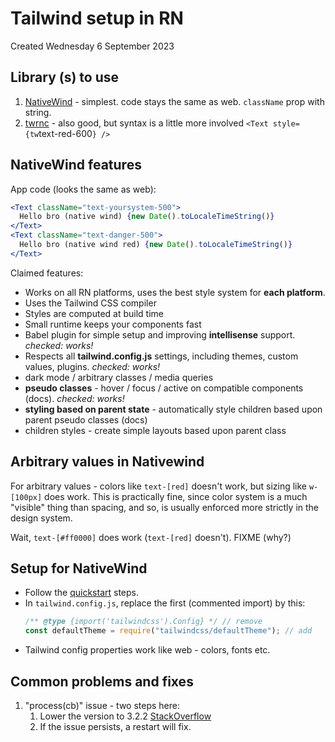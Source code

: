 # Tailwind setup in RN
Created Wednesday 6 September 2023

## Library (s) to use
1. [NativeWind](https://www.nativewind.dev/) - simplest. code stays the same as web. `className` prop with string.
2. [twrnc](https://www.npmjs.com/package/twrnc) - also good, but syntax is a little more involved `<Text style={tw`text-red-600`} />`


## NativeWind features
 App code (looks the same as web):
```jsx
<Text className="text-yoursystem-500">
  Hello bro (native wind) {new Date().toLocaleTimeString()}
</Text>
<Text className="text-danger-500">
  Hello bro (native wind red) {new Date().toLocaleTimeString()}
</Text>
```
Claimed features:
- Works on all RN platforms, uses the best style system for **each platform**.
- Uses the Tailwind CSS compiler
- Styles are computed at build time
- Small runtime keeps your components fast
- Babel plugin for simple setup and improving **intellisense** support. *checked: works!*
- Respects all **tailwind.config.js** settings, including themes, custom values, plugins. *checked: works!*
- dark mode / arbitrary classes / media queries
- **pseudo classes** - hover / focus / active on compatible components (docs). *checked: works!*
- **styling based on parent state** - automatically style children based upon parent pseudo classes (docs)
- children styles - create simple layouts based upon parent class


## Arbitrary values in Nativewind
For arbitrary values - colors like `text-[red]` doesn't work, but sizing like `w-[100px]` does work. This is practically fine, since color system is a much "visible" thing than spacing, and so, is usually enforced more strictly in the design system.

Wait, `text-[#ff0000]` does work (`text-[red]` doesn't). FIXME (why?)


## Setup for NativeWind
- Follow the [quickstart](https://www.nativewind.dev/quick-starts/react-native-cli) steps.
- In `tailwind.config.js`, replace the first (commented import) by this:
  ```js
  /** @type {import('tailwindcss').Config} */ // remove
  const defaultTheme = require("tailwindcss/defaultTheme"); // add
  ```
- Tailwind config properties work like web - colors, fonts etc.


## Common problems and fixes
1. "process(cb)" issue - two steps here:
	1. Lower the version to 3.2.2 [StackOverflow](https://stackoverflow.com/a/76700786/11392807)
	2. If the issue persists, a restart will fix.